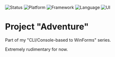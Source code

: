 ![Status](https://img.shields.io/badge/status-WIP-ff0000?style=flat-square)
![Platform](https://img.shields.io/badge/platform-Windows-blue?style=flat-square)
![Framework](https://img.shields.io/badge/framework-.NET%208+-informational?style=flat-square)
![Language](https://img.shields.io/badge/language-C%23-178600?style=flat-square)
![UI](https://img.shields.io/badge/UI-WinForms-lightgrey?style=flat-square)

# Project "Adventure"

Part of my "CLI/Console-based to WinForms" series.

Extremely rudimentary for now.
